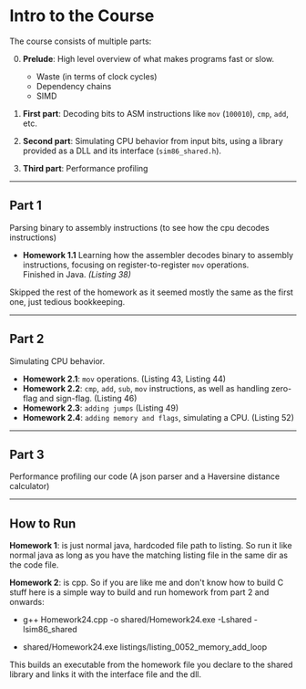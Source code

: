 # Intro to the Course
The course consists of multiple parts:

0. **Prelude**: High level overview of what makes programs fast or slow.
    - Waste (in terms of clock cycles)
    - Dependency chains
    - SIMD

1. **First part**: Decoding bits to ASM instructions like `mov` (`100010`), `cmp`, `add`, etc.

2. **Second part**: Simulating CPU behavior from input bits, using a library provided as a DLL and its interface (`sim86_shared.h`).

3. **Third part**: Performance profiling

---

## Part 1
Parsing binary to assembly instructions (to see how the cpu decodes instructions)

- **Homework 1.1**
Learning how the assembler decodes binary to assembly instructions, focusing on register-to-register `mov` operations.  
Finished in Java. *(Listing 38)*

Skipped the rest of the homework as it seemed mostly the same as the first one, just tedious bookkeeping.

---

## Part 2
Simulating CPU behavior.

- **Homework 2.1**: `mov` operations. (Listing 43, Listing 44)
- **Homework 2.2**: `cmp`, `add`, `sub`, `mov` instructions, as well as handling zero-flag and sign-flag. (Listing 46)
- **Homework 2.3**: `adding jumps` (Listing 49)
- **Homework 2.4**: `adding memory and flags`, simulating a CPU. (Listing 52)


---

## Part 3


Performance profiling our code (A json parser and a Haversine distance calculator)

---


## How to Run

**Homework 1**: is just normal java, hardcoded file path to listing. So run it like normal java as long as you have the matching listing file in the same dir as the code file.

**Homework 2**: is cpp. So if you are like me and don't know how to build C stuff here is a simple way to build and run homework from part 2 and onwards:

- g++ Homework24.cpp -o shared/Homework24.exe -Lshared -lsim86_shared 

- shared/Homework24.exe listings/listing_0052_memory_add_loop

This builds an executable from the homework file you declare to the shared library and links it with the interface file and the dll.


